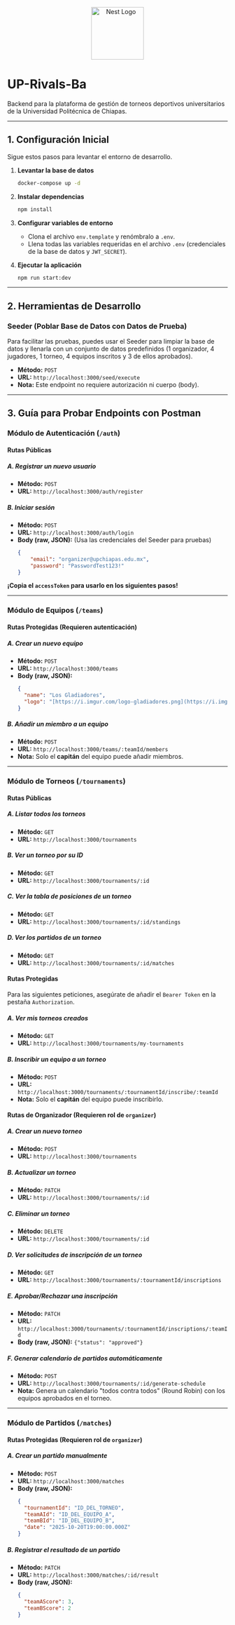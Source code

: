 <p align="center">
  <a href="http://nestjs.com/" target="blank"><img src="https://nestjs.com/img/logo-small.svg" width="120" alt="Nest Logo" /></a>
</p>

# UP-Rivals-Ba

Backend para la plataforma de gestión de torneos deportivos universitarios de la Universidad Politécnica de Chiapas.

---

## 1. Configuración Inicial

Sigue estos pasos para levantar el entorno de desarrollo.

1.  **Levantar la base de datos**
    ```bash
    docker-compose up -d
    ```

2.  **Instalar dependencias**
    ```bash
    npm install
    ```

3.  **Configurar variables de entorno**
    * Clona el archivo `env.template` y renómbralo a `.env`.
    * Llena todas las variables requeridas en el archivo `.env` (credenciales de la base de datos y `JWT_SECRET`).

4.  **Ejecutar la aplicación**
    ```bash
    npm run start:dev
    ```
---

## 2. Herramientas de Desarrollo

### Seeder (Poblar Base de Datos con Datos de Prueba)

Para facilitar las pruebas, puedes usar el Seeder para limpiar la base de datos y llenarla con un conjunto de datos predefinidos (1 organizador, 4 jugadores, 1 torneo, 4 equipos inscritos y 3 de ellos aprobados).

* **Método:** `POST`
* **URL:** `http://localhost:3000/seed/execute`
* **Nota:** Este endpoint no requiere autorización ni cuerpo (body).

---

## 3. Guía para Probar Endpoints con Postman

### Módulo de Autenticación (`/auth`)

#### Rutas Públicas

##### A. Registrar un nuevo usuario
* **Método:** `POST`
* **URL:** `http://localhost:3000/auth/register`

##### B. Iniciar sesión
* **Método:** `POST`
* **URL:** `http://localhost:3000/auth/login`
* **Body (raw, JSON):** (Usa las credenciales del Seeder para pruebas)
    ```json
    {
        "email": "organizer@upchiapas.edu.mx",
        "password": "PasswordTest123!"
    }
    ```

**¡Copia el `accessToken` para usarlo en los siguientes pasos!**

---

### Módulo de Equipos (`/teams`)

#### Rutas Protegidas (Requieren autenticación)

##### A. Crear un nuevo equipo
* **Método:** `POST`
* **URL:** `http://localhost:3000/teams`
* **Body (raw, JSON):**
    ```json
    {
      "name": "Los Gladiadores",
      "logo": "[https://i.imgur.com/logo-gladiadores.png](https://i.imgur.com/logo-gladiadores.png)"
    }
    ```

##### B. Añadir un miembro a un equipo
* **Método:** `POST`
* **URL:** `http://localhost:3000/teams/:teamId/members`
* **Nota:** Solo el **capitán** del equipo puede añadir miembros.

---

### Módulo de Torneos (`/tournaments`)

#### Rutas Públicas

##### A. Listar todos los torneos
* **Método:** `GET`
* **URL:** `http://localhost:3000/tournaments`

##### B. Ver un torneo por su ID
* **Método:** `GET`
* **URL:** `http://localhost:3000/tournaments/:id`

##### C. Ver la tabla de posiciones de un torneo
* **Método:** `GET`
* **URL:** `http://localhost:3000/tournaments/:id/standings`

##### D. Ver los partidos de un torneo
* **Método:** `GET`
* **URL:** `http://localhost:3000/tournaments/:id/matches`


#### Rutas Protegidas

Para las siguientes peticiones, asegúrate de añadir el `Bearer Token` en la pestaña `Authorization`.

##### A. Ver mis torneos creados
* **Método:** `GET`
* **URL:** `http://localhost:3000/tournaments/my-tournaments`

##### B. Inscribir un equipo a un torneo
* **Método:** `POST`
* **URL:** `http://localhost:3000/tournaments/:tournamentId/inscribe/:teamId`
* **Nota:** Solo el **capitán** del equipo puede inscribirlo.

#### Rutas de Organizador (Requieren rol de `organizer`)

##### A. Crear un nuevo torneo
* **Método:** `POST`
* **URL:** `http://localhost:3000/tournaments`

##### B. Actualizar un torneo
* **Método:** `PATCH`
* **URL:** `http://localhost:3000/tournaments/:id`

##### C. Eliminar un torneo
* **Método:** `DELETE`
* **URL:** `http://localhost:3000/tournaments/:id`

##### D. Ver solicitudes de inscripción de un torneo
* **Método:** `GET`
* **URL:** `http://localhost:3000/tournaments/:tournamentId/inscriptions`

##### E. Aprobar/Rechazar una inscripción
* **Método:** `PATCH`
* **URL:** `http://localhost:3000/tournaments/:tournamentId/inscriptions/:teamId`
* **Body (raw, JSON):** `{"status": "approved"}`

##### F. Generar calendario de partidos automáticamente
* **Método:** `POST`
* **URL:** `http://localhost:3000/tournaments/:id/generate-schedule`
* **Nota:** Genera un calendario "todos contra todos" (Round Robin) con los equipos aprobados en el torneo.

---

### Módulo de Partidos (`/matches`)

#### Rutas Protegidas (Requieren rol de `organizer`)

##### A. Crear un partido manualmente
* **Método:** `POST`
* **URL:** `http://localhost:3000/matches`
* **Body (raw, JSON):**
    ```json
    {
      "tournamentId": "ID_DEL_TORNEO",
      "teamAId": "ID_DEL_EQUIPO_A",
      "teamBId": "ID_DEL_EQUIPO_B",
      "date": "2025-10-20T19:00:00.000Z"
    }
    ```

##### B. Registrar el resultado de un partido
* **Método:** `PATCH`
* **URL:** `http://localhost:3000/matches/:id/result`
* **Body (raw, JSON):**
    ```json
    {
      "teamAScore": 3,
      "teamBScore": 2
    }
    ```
